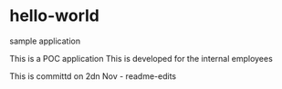 # hello-world
sample application 

This is a POC application
This is developed for the internal employees 




This is committd on 2dn Nov - readme-edits
